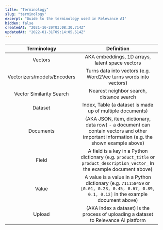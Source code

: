 ```yaml
---
title: "Terminology"
slug: "terminology"
excerpt: "Guide to the terminology used in Relevance AI"
hidden: false
createdAt: "2021-10-20T03:08:30.714Z"
updatedAt: "2022-01-31T09:14:05.514Z"
---
```

**Terminology**|**Definition**
:-----:|:-----:
Vectors| AKA embeddings, 1D arrays, latent space vectors
Vectorizers/models/Encoders|Turns data into vectors (e.g. Word2Vec turns words into vectors)
Vector Similarity Search|Nearest neighbor search, distance search
Dataset|Index, Table (a dataset is made up of multiple documents)
Documents|(AKA JSON, item, dictionary, data row) - a document can contain vectors and other important information (e.g. the shown example above)
Field|A field is a key in a Python dictionary (e.g. `product_title` or `product_description_vector_` in the example document above)
Value|A value is a value in a Python dictionary (e.g. `711158459` or `[0.01, 0.23, 0.45, 0.67, 0.89, 0.1, 0.12]` in the example document above)
Upload| (AKA index a dataset) is the process of uploading a dataset to Relevance AI platform